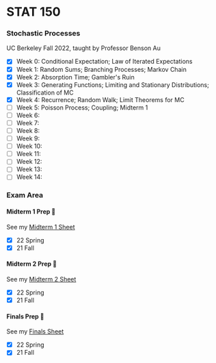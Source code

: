 # STAT 150
### Stochastic Processes
UC Berkeley Fall 2022, taught by Professor Benson Au

- [x] Week 0: Conditional Expectation; Law of Iterated Expectations
- [x] Week 1: Random Sums; Branching Processes; Markov Chain
- [x] Week 2: Absorption Time; Gambler's Ruin
- [x] Week 3: Generating Functions; Limiting and Stationary Distributions; Classification of MC
- [x] Week 4: Recurrence; Random Walk; Limit Theorems for MC
- [ ] Week 5: Poisson Process; Coupling; Midterm 1
- [ ] Week 6:
- [ ] Week 7:
- [ ] Week 8:
- [ ] Week 9:
- [ ] Week 10:
- [ ] Week 11:
- [ ] Week 12:
- [ ] Week 13:
- [ ] Week 14:

### Exam Area

#### Midterm 1 Prep 😤
See my [Midterm 1 Sheet](https://github.com/jianzhi-1/math-ucb/blob/main/fa22-150/STAT150Midterm1Sheet.pdf)
- [x] 22 Spring
- [x] 21 Fall

#### Midterm 2 Prep 😤
See my [Midterm 2 Sheet](https://github.com/jianzhi-1/math-ucb/blob/main/fa22-150/STAT150Midterm2Sheet.pdf)
- [x] 22 Spring
- [x] 21 Fall

#### Finals Prep 😤
See my [Finals Sheet](https://github.com/jianzhi-1/math-ucb/blob/main/fa22-150/STAT150FinalSheet.pdf)
- [x] 22 Spring
- [x] 21 Fall
